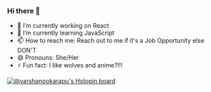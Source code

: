 ### Hi there 👋

- 🔭 I’m currently working on React
- 🌱 I’m currently learning JavaScript
- 📫 How to reach me: Reach out to me if it's a Job Opportunity else DON'T
- 😄 Pronouns: She/Her
- ⚡ Fun fact: I like wolves and anime?!!!

<!--
**varshanookarapu/varshanookarapu** is a ✨ _special_ ✨ repository because its `README.md` (this file) appears on your GitHub profile.

Here are some ideas to get you started:

- 🔭 I’m currently working on React
- 🌱 I’m currently learning JavaScript
- 👯 I’m looking to collaborate on
- 🤔 I’m looking for help with ...
- 💬 Ask me about ...
- 📫 How to reach me: Reach out to me if it's a Job Opportunity else DON'T
- 😄 Pronouns: She/Her
- ⚡ Fun fact: I like wolves and anime?!!!
-->
[![@varshanookarapu's Holopin board](https://holopin.me/varshanookarapu)](https://holopin.io/@varshanookarapu)
